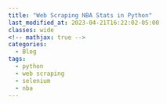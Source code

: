 ```yaml
---
title: "Web Scraping NBA Stats in Python"
last_modified_at: 2023-04-21T16:22:02-05:00
classes: wide
<!-- mathjax: true -->
categories:
  - Blog
tags:
  - python
  - web scraping
  - selenium
  - nba
---
```

<!-- _using Selenium and Beautiful Soup_

Getting the right data is hard. In fact, it's almost always the hardest, longest, and most arduous part. I recently needed to get a huge amount of NBA stats for a project I'm working on. I knew the information existed, spread across a number of publicly available websites, but I had no easy way to directly access it. The answer was web scraping.

In this article I will demonstrate a simply web scraping example for anyone who might be new to the process. It can seem daunting at first, but with a little bit of knowledge it is very manageable. Today's example involves NBA stats, but the web scraping techniques I cover can be applied to most situations. It is worth noting that web scraping is rarely the first resort. If the website has a functioning API, that is typically a much faster and easier way of getting the data you need. But there are a few problems with APIs. One is that it may only allow you to get certain types of data, and may not include everything you need. Additionally, companies and services can change or end API access without warning. Nonetheless, always check for APIs first.

Web scraping is the process of accessing a webpage, and pulling (or scraping) the information you want from it. If you only need a little information from just a page or two, it is easy enough to transcribe whatever you need. The real power of web scraping comes from the ability to automate the process in order to gather huge amounts of data.

While web scraping is a powerful tool, there are several dangers to consider. One is legality. Web scraping is currently legal across the US, _as long as the information is publicly available_. This is an important distinction. If it is information on a website that anyone can access, does not contain confidential data, and does not require any kind of login or account, then it is likely fine to scrape. If one of those conditions is not met, then you need to be very careful about what kind of information you are trying to collect.

Another danger is damage to the person or company who owns the site. Web scraping involves making calls to the server that is running the site. If done incorrectly, web scraping code can make rapid, repeated calls to the server, slowing down the site's performance for all users, and in extreme cases, can temporarily shut down a website.

It is also considered good practice to check the site for any policies or TOS related to web scraping, even if the information is publicly available.  My web scraping example comes from [basketball-reference.com](https://www.basketball-reference.com/). They are the go-to site for any data-loving basketball fans, and have a massive amount of data across their site. They have a set of policies on web scraping that can be found on their parent company's website [here](https://www.sports-reference.com/data_use.html).

According to their policies, you can web scrape as long as you meet a series of requirements, including:

- not using the data for illegal activites
- not adversly impacting the performance of the website
- not using the data for profit or to create a competing product

Since today's example is just some boxscore data from a single NBA game, we are in the clear.

The first step is to find the information we want to scrape. For this example, I'm interested in getting the boxscore stats from what is considered by many to be one of the greatest basketball games of all time: Celtics vs. Suns Game 5 of the 1976 NBA Finals. After navigating the site, I manage to find what I'm looking for: 

[Game 5](https://www.basketball-reference.com/boxscores/197606040BOS.html)

You can save yourself a lot of time and frustration by being certain what kind of information is accessible on the webpage and what exactly you need from it. There's a lot of information available on this webpage, but I'm only interested in the boxscores for each team. Now that I have identified the data I need, we can get our code ready to scrape it.

I will be using two main packages: [Selenium](https://www.selenium.dev/selenium/docs/api/py/index.html) and [BeautifulSoup](https://www.crummy.com/software/BeautifulSoup/bs4/doc/). Check the links if you need help installing them. It is worth noting that the simple web scraping I am going to demonstrate could be done using either package by itself, but I will introduce both since they are the two premier web scraping packages. In general, Beautiful Soup is easier to use, but has less functionality than Selenium.

To start, I need to import the necessary packages:

;;;;;;;;;;;;

Now I need to take a closer look at the webpage. Interacting with the various elements of the webpage requires a little knowledge about how a webpage is displayed, but I promise to only keep things on a need-to-know basis for this demonstration. Most webpages are constructed using html or xml. There is a lot more going on, of course, but for now we will focus on that. I could pull _all_ the information from the webpage and then try to whittle it down, but it will be much easier if I know what I'm looking for. To get a better look at the webpage's underlying code, you can simply right-click on the webpage and select 'Inspect'. This will pull up a Developers Tools window that contains detailed information about what is happening under the hood. It may look a bit different depending on your OS and browser, but it should look something like this (I'm using Windows Chrome):

;;;;;;;;;;;

The sheer amount of information can be a little overwhelming, but we want to focus on the html elements that can be found in the highlighted region:

;;;;;;;;;;

This displays all the basic information contained on the webpage, but stripped of all visual elements. The important thing to keep in mind is that html is written using tags, indicated by <> brackets. For example, the website "header" is denoted by the <head> tag. Within the <head> tag might just be a single picee of text, or it may have a series of other tags nested within it, depending on the complexity of the webpage. But everything between <head> and </head> (end tags include a '/') is considered to be part of the <head> section.

As you can see by looking through the html on this page, the nested structures can get very large very fast. Instead of searching through all the tags to find the information, we can get it directly by right-clicking the specific information we want and selecting 'Inspect'. Since I want the boxscores, I will right click the boxscore title here:
 
;;;;;;;;;;

This time, the console shows the html of the specific item we selected:

;;;;;;;;;

Great. The table's title is within the <h2> tag, which is within a <div> tag. Another great feature is that while you have the console open, if you hover your mouse over any of the html elements, the corresponding information will be highlighted in your browser. This makes it significantly easier to narrow down to exactly what you want. If you look at some of the elements near the title we inspected, you see that the actual table, which contains all the data we want, is actually in a different tag:

;;;;;;;;;;;;

Opening the path for this <div> tag shows the table nested within in, and within that, all the information in each cell, broken down by row and column. It should look something like this:

;;;;;;;;;;;

The important things to note are the various sections: <thead> contains the column headers, and <tbody> contains each <tr> (table row), and within each row is the individual <td> cells with the data. Now we know the exact html path for the data we need!

I can use Selenium to access the webpage by activating a driver. I am using Chrome as my web browser, but if you are using something different be sure to change the driver in the code:

;;;;;;;;;;;;

This will open a seperate Chrome window that should be mostly blank with the message:  "Chrome is being controlled by automated test software." You now have a Chrome instance that you can control with your code. Next, open the url using the following line of code:

;;;;;;;;;;;;;

Now the Chrome test window should be at the url we need. We can get the webpage source code with the following line:

`src = driver.page_source`

And with that, we are done with Selenium for the time being. There are a lot of other great features that Selenium offers, like being able to interact with dynamic elements of a webpage such as clicking buttons, enter information into fields, and selecting items from a drop-down menu, but I will save those topics for a different time. Now we will switch to Beautiful Soup to pull out the information we need from the source code:

`parser = BeautifulSoup(src, 'lxml')`

Here, `'lxml'` is telling Beautiful Soup that our webpage is either html or xml, and turns the webpage into a Beautiful Soup object that can be further manipulated. So what do we need now? There are 2 boxscore tables and I want to put the stats from each into a dataframe, so I need to pull out the column headers and each row of data. The tables, as a reminder, have the folling html tags: 

;;;;;;;;;
;;;;;;;;

Here, we can see the the tag attributes are not identical. They have different ids, but the class is the same for each. If these two tables are the only ones with that class, things will be much simpler. Let's check:

`stat_tables = parser.findAll('table', attrs = {'class': 'sortable stats_table now_sortable'})
len(stat_tables)`

Here `findAll()` searches for every 'table' tag on the webpage where `'class'` is equal to `'sortable stats_table now_sortable'`. There are 2 items in the list, and they are the two tables we need! Now let's get the table data, which as a reminder are located in the following tags:

;;;;;;;;;;

So we need to get the column headers and cells. Looking at the nested tags within the table, we can see that both the column headers and rows are in <tr> tags. The column headers are nested in the <thead> and the individual data cells are in the <tbody> tag. The simplest method would be just to grab all <tr> elements within the table, but we need to make sure that there aren't other <tr> elements that we will accidentally grab as well. After looking around, it appears there are some unnecessary <tr> elements in the table header and footer, but since they are at the beginning and end, they should be fairly easy to account for. Let's pull all <tr> elements from the first table and see what happens:

`rows = stat_tables[0].findAll('tr')`

We definitely have some elements we aren't interested in. The very first element in the list is an 'overheader' column, but the rest appear to be exactly what we want. Let's ignore the first element this time:

`rows = stat_tables[0].findAll('tr')[1:]`

The first row is now our column headers, but they are mixed with a bunch of other html nonsense that we aren't interested in. How to we put out the strings we need? Let's look at the following code:

`headers = rows[0].findAll('th')
headerlist = [h.text.strip() for h in headers]`

So first we pull out each individual column header, which are the <th> elements in the first row. We can get the raw string by converting the <th> element with the `.text` method, resulting in a list like this:

;;;;;;;;;;;;;['Starters', 'MP', 'FG', 'FGA', 'FG%', 'FT', 'FTA', 'FT%', 'ORB', 'DRB', 'TRB', 'AST', 'STL', 'BLK', 'TOV', 'PF', 'PTS']

Perfect. Now for the rows of data. Let's look at the first row:

;;;;;;;;;

Here we see another complication. The player name is in an <a> element within a <th> element, but the stats are all in <td> elements. There are a few ways to approach this, but I will pull out the player names and put them in their own list, then put the rows of data in a separate list. Then I can combine them later.

`data = rows[1:]
# get names column
player_names = [row.find('th').text.strip() for row in rows]
# get player stats
player_stats = [[stat.text.strip() for stat in row.findAll('td')] for row in data]`

Now that everything has been trimmed down to just the raw data, it is straightforward enough to put it all together in a dataframe:

`
for i in range(len(player_stats)):
    # ignore header with i+1
    player_stats[i].insert(0, player_names[i+1])

# create player stats dataframe
player_box_df = pd.DataFrame(player_stats, columns=headerlist)
# drop 'Reserves' row
player_box_df.drop(player_box_df[player_box_df['Starters'] == 'Reserves'].index, inplace=True)
player_box_df.rename(columns={'Starters':'Players'}, inplace=True)
`

And here is the result:

;;;;;;;;;;;;

Of course, this is only for one team. The next step would be to write some functions and loop them so that the code will automatically create and reformat the data as needed.
  
At this point, you might be thinking that transcribing the 2 boxscores by hand would have porbably taken less time. And you would be right. But the real power of web scraping comes from automation of large tasks. Once the code is written to get data from a single webpage, it can be scaled up to include thousands of webpages with relative ease. Maybe next time I will take a look at how to effectively scale up your web scraper. Let me know what you think!-->
